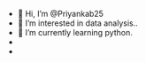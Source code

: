 - 👋 Hi, I’m @Priyankab25
- 👀 I’m interested in data analysis..
- 🌱 I’m currently learning python.
- 
- 
<!---
Priyankab25/Priyankab25 is a ✨ special ✨ repository because its `README.md` (this file) appears on your GitHub profile.
You can click the Preview link to take a look at your changes.
--->
